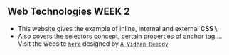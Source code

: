 ## Web Technologies WEEK 2
- This website gives the example of inline, internal and external **CSS** \
- Also covers the selectors concept, certain properties of anchor tag ...  \
Visit the website [`here`]() designed by [`A Vidhan Reeddy`](https://linktr.ee/itsvidhanreddy)
